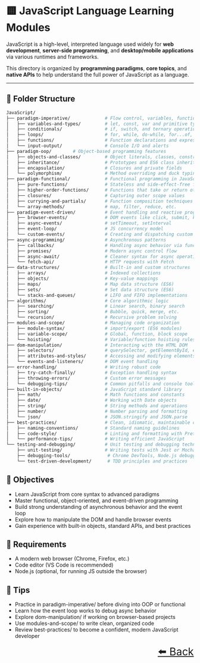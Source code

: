 # 🟨 JavaScript Language Learning Modules

JavaScript is a high-level, interpreted language used widely for **web development**, **server-side programming**, and **desktop/mobile applications** via various runtimes and frameworks.

This directory is organized by **programming paradigms**, **core topics**, and **native APIs** to help understand the full power of JavaScript as a language.

---

## 📂 Folder Structure

```bash
JavaScript/
├── paradigm-imperative/             # Flow control, variables, functions, and logic
│   ├── variables-and-types/         # let, const, var and primitive types
│   ├── conditionals/                # if, switch, and ternary operations
│   ├── loops/                       # for, while, do-while, for...of, for...in
│   ├── functions/                   # Function declarations and expressions
│   └── input-output/                # Console I/O and alerts
├── paradigm-oop/        # Object-based programming features
│   ├── objects-and-classes/         # Object literals, classes, constructors
│   ├── inheritance/                 # Prototypes and ES6 class inheritance
│   ├── encapsulation/               # Closures and private fields
│   └── polymorphism/                # Method overriding and duck typing
├── paradigm-functional/             # Functional programming in JavaScript
│   ├── pure-functions/              # Stateless and side-effect-free functions
│   ├── higher-order-functions/      # Functions that take or return other functions
│   ├── closures/                    # Capturing outer scope values
│   ├── currying-and-partials/       # Function composition techniques
│   └── array-methods/               # map, filter, reduce, etc.
├── paradigm-event-driven/           # Event handling and reactive programming
│   ├── browser-events/              # DOM events like click, submit, keypress
│   ├── async-events/                # setTimeout, setInterval
│   ├── event-loop/                  # JS concurrency model
│   └── custom-events/               # Creating and dispatching custom events
├── async-programming/               # Asynchronous patterns
│   ├── callbacks/                   # Handling async behavior via functions
│   ├── promises/                    # Modern async control flow
│   ├── async-await/                 # Cleaner syntax for async operations
│   └── fetch-api/                   # HTTP requests with Fetch
├── data-structures/                 # Built-in and custom structures
│   ├── arrays/                      # Indexed collections
│   ├── objects/                     # Key-value mappings
│   ├── maps/                        # Map data structure (ES6)
│   ├── sets/                        # Set data structure (ES6)
│   └── stacks-and-queues/           # LIFO and FIFO implementations
├── algorithms/                      # Core algorithmic logic
│   ├── searching/                   # Linear search, binary search
│   ├── sorting/                     # Bubble, quick, merge, etc.
│   └── recursion/                   # Recursive problem solving
├── modules-and-scope/               # Managing code organization
│   ├── module-syntax/               # import/export (ES6 modules)
│   ├── variable-scope/              # Global, function, block scope
│   └── hoisting/                    # Variable/function hoisting rules
├── dom-manipulation/                # Interacting with the HTML DOM
│   ├── selectors/                   # querySelector, getElementById, etc.
│   ├── attributes-and-styles/       # Accessing and modifying elements
│   └── events-and-listeners/        # DOM event handling
├── error-handling/                  # Writing robust code
│   ├── try-catch-finally/           # Exception handling syntax
│   ├── throwing-errors/             # Custom error messages
│   └── debugging-tips/              # Common pitfalls and console tools
├── built-in-objects/                # JavaScript standard library
│   ├── math/                        # Math functions and constants
│   ├── date/                        # Working with Date objects
│   ├── string/                      # String methods and operations
│   ├── number/                      # Number parsing and formatting
│   └── json/                        # JSON.stringify and JSON.parse
├── best-practices/                  # Clean, idiomatic, maintainable code
│   ├── naming-conventions/          # Standard naming guidelines
│   ├── code-style/                  # Linting and formatting with Prettier/ESLint
│   └── performance-tips/            # Writing efficient JavaScript
└── testing-and-debugging/           # Unit testing and debugging techniques
    ├── unit-testing/                # Writing tests with Jest or Mocha
    ├── debugging-tools/              # Chrome DevTools, Node.js debugging
    └── test-driven-development/      # TDD principles and practices

```
## 🎯 Objectives

- Learn JavaScript from core syntax to advanced paradigms
- Master functional, object-oriented, and event-driven programming
- Build strong understanding of asynchronous behavior and the event loop
- Explore how to manipulate the DOM and handle browser events
- Gain experience with built-in objects, standard APIs, and best practices

## 🧰 Requirements

- A modern web browser (Chrome, Firefox, etc.)
- Code editor (VS Code is recommended)
- Node.js (optional, for running JS outside the browser)

## 🚀 Tips

- Practice in paradigm-imperative/ before diving into OOP or functional
- Learn how the event loop works to debug async behavior
- Explore dom-manipulation/ if working on browser-based projects
- Use modules-and-scope/ to write clean, organized code
- Review best-practices/ to become a confident, modern JavaScript developer

<div align="right" style="font-size: 2em;">
    <a href="../README.md">⬅️ Back</a>
</div>